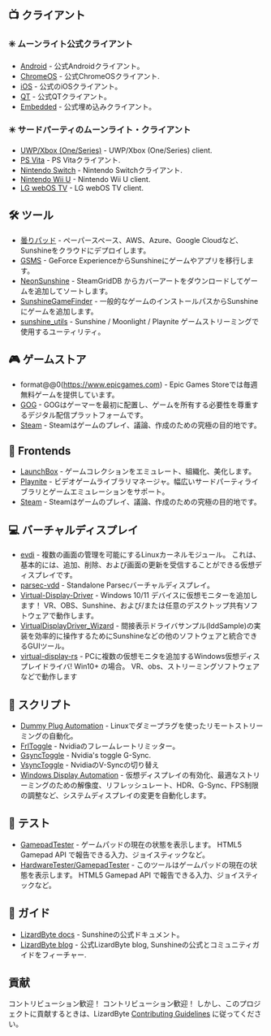<!--lint disable awesome-heading awesome-toc double-link-->

<div align="center" style="display: none;">
  <img src="/assets/banner.png" />
  <h1 align="center">素晴らしいサンシャイン</h1>
  <h4 align="center">素晴らしいサンシャインスクリプト、ツール、ガイド、コンパニオンソフトウェアのコレクション</h4>
</div>

<div align="center" style="display: none;">
[
  <a href="#-クライアント">クライアント</a> •
  <a href="#%EF%B8%8F-ツール">ツール</a> •
  <a href="#-ゲームストア">ゲームストア</a> •
  <a href="#-frontends">Frontends</a> •
  <a href="#-バーチャルディスプレイ">バーチャルディスプレイ</a> •
  <a href="#-スクリプト">スクリプト</a> •
  <a href="#-ガイド">ガイド</a>
]
</div>

## 📺 クライアント

### ✳️ ムーンライト公式クライアント

- [Android](https://github.com/moonlight-stream/moonlight-android) - 公式Androidクライアント。
- [ChromeOS](https://github.com/moonlight-stream/moonlight-chrome) - 公式ChromeOSクライアント.
- [iOS](https://github.com/moonlight-stream/moonlight-ios) - 公式のiOSクライアント。
- [QT](https://github.com/moonlight-stream/moonlight-qt) - 公式QTクライアント。
- [Embedded](https://github.com/moonlight-stream/moonlight-embedded) - 公式埋め込みクライアント。

### ✴️ サードパーティのムーンライト・クライアント

- [UWP/Xbox (One/Series)](https://github.com/TheElixZammuto/moonlight-xbox) - UWP/Xbox (One/Series) client.
- [PS Vita](https://github.com/xyzz/vita-moonlight) - PS Vitaクライアント.
- [Nintendo Switch](https://github.com/XITRIX/Moonlight-Switch) - Nintendo Switchクライアント.
- [Nintendo Wii U](https://github.com/GaryOderNichts/moonlight-wiiu) - Nintendo Wii U client.
- [LG webOS TV](https://github.com/mariotaku/moonlight-tv) - LG webOS TV client.

## 🛠️ ツール

- [曇りパッド](https://github.com/PierreBeucher/cloudypad) - ペーパースペース、AWS、Azure、Google Cloudなど、Sunshineをクラウドにデプロイします。
- [GSMS](https://github.com/LizardByte/GSMS) - GeForce ExperienceからSunshineにゲームやアプリを移行します。
- [NeonSunshine](https://github.com/NeonLightning/NeonSunshine) - SteamGridDB からカバーアートをダウンロードしてゲームを追加してソートします。
- [SunshineGameFinder](https://github.com/JMTK/SunshineGameFinder) - 一般的なゲームのインストールパスからSunshineにゲームを追加します。
- [sunshine_utils](https://github.com/designer-living/sunshine_utils) - Sunshine / Moonlight / Playnite ゲームストリーミングで使用するユーティリティ。

## 🎮 ゲームストア

- format@@0(https://www.epicgames.com) - Epic Games Storeでは毎週無料ゲームを提供しています。
- [GOG](https://www.gog.com) - GOGはゲーマーを最初に配置し、ゲームを所有する必要性を尊重するデジタル配信プラットフォームです。
- [Steam](https://store.steampowered.com) - Steamはゲームのプレイ、議論、作成のための究極の目的地です。

## 💠 Frontends

- [LaunchBox](https://www.launchbox-app.com/) - ゲームコレクションをエミュレート、組織化、美化します。
- [Playnite](https://github.com/JosefNemec/Playnite) - ビデオゲームライブラリマネージャ。幅広いサードパーティライブラリとゲームエミュレーションをサポート。
- [Steam](https://store.steampowered.com) - Steamはゲームのプレイ、議論、作成のための究極の目的地です。

## 💻 バーチャルディスプレイ

- [evdi](https://github.com/DisplayLink/evdi) - 複数の画面の管理を可能にするLinuxカーネルモジュール。 これは、基本的には、追加、削除、および画面の更新を受信することができる仮想ディスプレイです。
- [parsec-vdd](https://github.com/nomi-san/parsec-vdd) - Standalone Parsecバーチャルディスプレイ。
- [Virtual-Display-Driver](https://github.com/itsmikethetech/Virtual-Display-Driver) - Windows 10/11 デバイスに仮想モニターを追加します！ VR、OBS、Sunshine、および/または任意のデスクトップ共有ソフトウェアで動作します。
- [VirtualDisplayDriver_Wizard](https://github.com/sofmeright/VirtualDisplayDriver_Wizard) - 間接表示ドライバサンプル(IddSample)の実装を効率的に操作するためにSunshineなどの他のソフトウェアと統合できるGUIツール。
- [virtual-display-rs](https://github.com/MolotovCherry/virtual-display-rs) - PCに複数の仮想モニタを追加するWindows仮想ディスプレイドライバ! Win10+ の場合。 VR、obs、ストリーミングソフトウェアなどで動作します

## 📜 スクリプト

- [Dummy Plug Automation](https://github.com/XenHat/dummy-plug-automation) - Linuxでダミープラグを使ったリモートストリーミングの自動化。
- [FrlToggle](https://github.com/FrogTheFrog/frl-toggle) - Nvidiaのフレームレートリミッター。
- [GsyncToggle](https://github.com/FrogTheFrog/gsync-toggle) - Nvidia's toggle G-Sync.
- [VsyncToggle](https://github.com/xanderfrangos/vsync-toggle) - NvidiaのV-Syncの切り替え
- [Windows Display Automation](https://github.com/fehbari/sunshine-scripts) - 仮想ディスプレイの有効化、最適なストリーミングのための解像度、リフレッシュレート、HDR、G-Sync、FPS制限の調整など、システムディスプレイの変更を自動化します。

## 🧪 テスト

- [GamepadTester](https://hardwaretester.com/gamepad) - ゲームパッドの現在の状態を表示します。 HTML5 Gamepad API で報告できる入力、ジョイスティックなど。
- [HardwareTester/GamepadTester](https://hardwaretester.com/gamepad) - このツールはゲームパッドの現在の状態を表示します。 HTML5 Gamepad API で報告できる入力、ジョイスティックなど。

## 📓 ガイド

- [LizardByte docs](https://docs.lizardbyte.dev/projects/sunshine) - Sunshineの公式ドキュメント。
- [LizardByte blog](https://app.lizardbyte.dev/blog) - 公式LizardByte blog, Sunshineの公式とコミュニティガイドをフィーチャー.

## 貢献

コントリビューション歓迎！ コントリビューション歓迎！ しかし、このプロジェクトに貢献するときは、LizardByte
[Contributing Guidelines](https://docs.lizardbyte.dev/en/latest/developers/contributing.html)
に従ってください。
